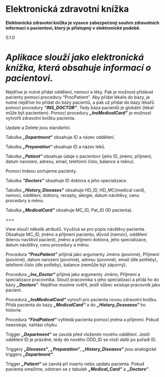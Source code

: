 # Elektronická zdravotní knížka

**Elektronická zdravotní knížka je vysoce zabezpečený souhrn zdravotních informací o pacientovi, který je přístupný v elektronické podobě.**

0.1.0

***Aplikace slouží jako elektronická knížka, která obsahuje informací o pacientovi.***
===
Nejdříve je nutné přidat oddělení, nemocí a léky.  Pak je možnost přidávat pacienty pomocí procedury “ProcPatient”. Aby přidat lékaře do bázy, je nutné nejdříve ho přidat do bázy pacientů, a pak už přidat do bázy lékařů pomocí procedury ***“INS_DOCTOR”***. Tedy báza pacientů je globální (lékař může být pacientem).  Pomocí procedury ***„InsMedicalCard”*** je možnost vytvořit zdravotní knížku pacienta.

Update a Delete jsou standartní. 

Tabulka ***„Department“*** obsahuje ID a název oddělení. 

Tabulka ***„Preparation“*** obsahuje ID a název leků.

Tabulka ***„Patient“*** obsahuje údaje o pacientovi (jeho ID, jméno, příjmení, datum narození, adresu, email, telefonní číslo, balance a měnu).

Pomocí Indexu sortujeme pacienty.

Tabulka ***“Doctors”*** obsahuje ID doktora a jeho specializace. 

Tabulka ***„History_Diseases“*** obsahuje HD_ID, HD_MC(medical card), nemocí, oddělení, doktory, recepty, alergie, datum návštěvy, cenu procedury a měnu.

Tabulka ***„MedicalCard“*** obsahuje MC_ID, Pat_ID (ID pacienta).

===

View sloučí několik atributů. Využívá se pro popis návštěvy pacienta. Obsahuje MC_ID, jméno a příjmení pacientu, důvod (nemoc), oddělení (kterou navštívil pacient), jméno a příjmení doktora, jeho specializace, datum návštěvy, cenu procedury a měnu.

Procedura ***“ProcPatient”*** přijímá jako argumenty Jméno (povinné), Příjmení (povinné), datum narození (povinné), adresu (povinné), email (dle potřeby), telefonní číslo (dle potřeby), balance (nemůže být záporný).

Procedura ***„Ins_Doctor“*** přijímá jako argumenty Jméno, Příjmení a specializace pracovníka. Sloučí pracovníka s jeho specializací a přidá ho do bázy ***„Doctors“***. Nejdříve musíme ověřit, jestli vůbec existuje pracovník jako pacient.  

Procedura ***„InsMedicalCard“*** vytvoří pro pacienta novou zdravotní knížku. Přidá pacienta do bázy ***„MedicalCard“*** a do ***„History_Deseases“*** ho historie.

Procedura ***“FindPatient“*** vyhledá pacienta pomocí jména a příjmení. Pokud neexistuje, nahlásí chybu. 
 
Trigger ***„Department“*** se zavolá před vložením nového oddělení. Jestli oddělení ID je prázdné, tedy do nového ODD_ID se vloží další po pořadí ID.

Triggery ***„Diseases“***, ***„Preparation“***, ***„History_Diseases“*** jsou analogické triggeru ***„Department“***.

Trigger ***„Patient“*** se zavolá při insertu nebo updatu pacienta. Pokud pacienta smažíme, odstraní se z tabulek ***„Medical_Card“*** a ***„Doctors“***.



